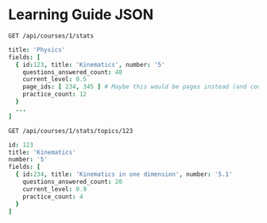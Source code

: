 # Learning Guide JSON

`GET /api/courses/1/stats`

```coffee
title: 'Physics'
fields: [
  { id:123, title: 'Kinematics', number: '5'
    questions_answered_count: 48
    current_level: 0.5
    page_ids: [ 234, 345 ] # Maybe this would be pages instead (and contain all the info)?
    practice_count: 12
  }
  ...
]
```

`GET /api/courses/1/stats/topics/123`

```coffee
id: 123
title: 'Kinematics'
number: '5'
fields: [
  { id:234, title: 'Kinematics in one dimension', number: '5.1'
    questions_answered_count: 20
    current_level: 0.9
    practice_count: 4
  }
]
```
